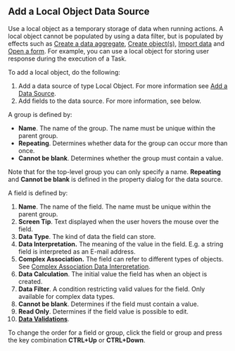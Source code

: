 ## Add a Local Object Data Source

Use a local object as a temporary storage of data when running actions. A local object cannot be populated by using a data filter, but is populated by effects such as [Create a data aggregate](../actions/effects/create-a-data-aggregate.md), [Create object(s)](../actions/effects/create-objects-and-modify-objects.md), [Import data](../actions/effects/import-data.md) and [Open a form](../actions/effects/open-a-form.md). For example, you can use a local object for storing user response during the execution of a Task.

To add a local object, do the following:

1.  Add a data source of type Local Object. For more information see [Add a Data Source](add-a-data-source.md).
2.  Add fields to the data source. For more information, see below.

A group is defined by:

*   **Name**. The name of the group. The name must be unique within the parent group.
*   **Repeating**. Determines whether data for the group can occur more than once.
*   **Cannot be blank**. Determines whether the group must contain a value.

Note that for the top-level group you can only specify a name. **Repeating** and **Cannot be blank** is defined in the property dialog for the data source.

A field is defined by:

1.  **Name**. The name of the field. The name must be unique within the parent group.
2.  **Screen Tip**. Text displayed when the user hovers the mouse over the field.
3.  **Data Type**. The kind of data the field can store.
4.  **Data Interpretation.** The meaning of the value in the field. E.g. a string field is interpreted as an E-mail address.
5.  **Complex Association.** The field can refer to different types of objects. See [Complex Association Data Interpretation](../../object-class-property/complex-association-data-interpretation-for-a-property.md "Complex Association Data Interpretation for a Property").
6.  **Data Calculation**. The initial value the field has when an object is created.
7.  **Data Filter**. A condition restricting valid values for the field. Only available for complex data types.
8.  **Cannot be blank**. Determines if the field must contain a value.
9.  **Read Only**. Determines if the field value is possible to edit.
10.  [**Data Validations**](../../object-class-property/modify-an-object-class-property/data-validation.md).

To change the order for a field or group, click the field or group and press the key combination **CTRL+Up** or **CTRL+Down**.
